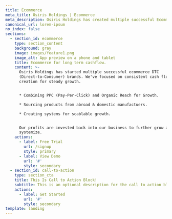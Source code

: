 ```yaml
---
title: Ecommerce
meta_title: Osiris Holdings | Ecommerce
meta_description: Osiris Holdings has created multiple successful Ecommerce brands.
canonical_url: lorem-ipsum
no_index: false
sections:
  - section_id: ecommerce
    type: section_content
    background: gray
    image: images/feature1.png
    image_alt: App preview on a phone and tablet
    title: Ecommerce for long term cashflow.
    content: >-
      Osiris Holdings has started multiple successful ecommerce DTC
      (Direct-to-Consumer) brands. We've focused on consistent cash flow
      creation for steady growth.


      * Combining PPC (Pay-Per-Click) and Organic Reach for Growth.

      * Sourcing products from abroad & domestic manufactuers.

      * Creating systems for scablable growth.


      Our profits are invested back into our business to further grow and
      systemize.
    actions:
      - label: Free Trial
        url: /signup
        style: primary
      - label: View Demo
        url: '#'
        style: secondary
  - section_id: call-to-action
    type: section_cta
    title: This Is Call to Action Block!
    subtitle: This is an optional description for the call to action block.
    actions:
      - label: Get Started
        url: '#'
        style: secondary
template: landing
---
```

